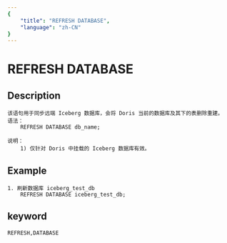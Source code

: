 ```yaml
---
{
    "title": "REFRESH DATABASE",
    "language": "zh-CN"
}
---
```


<!-- 
Licensed to the Apache Software Foundation (ASF) under one
or more contributor license agreements.  See the NOTICE file
distributed with this work for additional information
regarding copyright ownership.  The ASF licenses this file
to you under the Apache License, Version 2.0 (the
"License"); you may not use this file except in compliance
with the License.  You may obtain a copy of the License at

  http://www.apache.org/licenses/LICENSE-2.0

Unless required by applicable law or agreed to in writing,
software distributed under the License is distributed on an
"AS IS" BASIS, WITHOUT WARRANTIES OR CONDITIONS OF ANY
KIND, either express or implied.  See the License for the
specific language governing permissions and limitations
under the License.
-->

# REFRESH DATABASE

## Description

    该语句用于同步远端 Iceberg 数据库，会将 Doris 当前的数据库及其下的表删除重建。
    语法：
        REFRESH DATABASE db_name;

    说明：
        1) 仅针对 Doris 中挂载的 Iceberg 数据库有效。
        
## Example

    1. 刷新数据库 iceberg_test_db
        REFRESH DATABASE iceberg_test_db;
        
## keyword

    REFRESH,DATABASE
        
